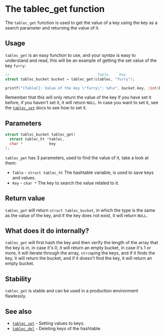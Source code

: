 # The tablec_get function

The `tablec_get` function is used to get the value of a key using the key as a search parameter and returning the value of it.

## Usage

`tablec_get` is an easy function to use, and your syntax is easy to understand and read, this will be an example of getting the set value of the key `furry`:

```c
//                                        Table     Key 
struct tablec_bucket bucket = tablec_get(&tablec, "furry");

printf("[TableC]: Value of the key \"furry\": %d\n", bucket.key, (int)bucket.value);
```

Remember that this will only return the value of the key if you have set it before, if you haven't set it, it will return `NULL`. In case you want to set it, see the [`tablec_set`](tablec_set.md) docs to see how to set it.

## Parameters

```c
struct tablec_bucket tablec_get(
  struct tablec_ht *tablec,
  char *            key
);
```

`tablec_get` has 3 parameters, used to find the value of it, take a look at them:

*  `Table`  - `struct tablec_ht` The hashtable variable, is used to save keys and values.
*  `Key`    - `char *`           The key to search the value related to it.

## Return value

`tablec_get` will return `struct tablec_bucket`, in which the type is the same as the value of the key, and if the key does not exist, it will return `NULL`.

## What does it do internally?

`tablec_get` will first hash the key and then verify the length of the array that the key is in, in case it's 0, it will return an empty bucket, in case it's 1 or more, it will iterate through the array, `strcmp`ing the keys, and if it finds the key, it will return the bucket, and if it doesn't find the key, it will return an empty bucket.

## Stability

`tablec_get` is stable and can be used in a production environment flawlessly.

## See also

*  [`tablec_set`](tablec_set.md) - Setting values to keys.
*  [`tablec_del`](tablec_del.md) - Deleting keys of the hashtable.
